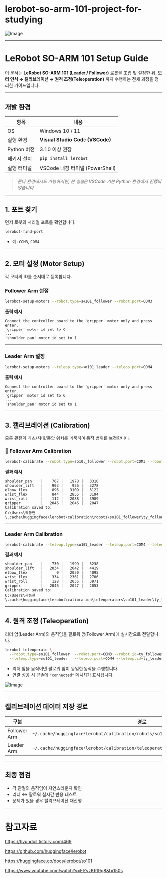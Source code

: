# lerobot-so-arm-101-project-for-studying
![Image](https://github.com/user-attachments/assets/bbfb79ad-0a2f-4016-ad69-124146166fcf)

---


# LeRobot SO-ARM 101 Setup Guide

이 문서는 **LeRobot SO-ARM 101 (Leader / Follower)** 로봇을 조립 및 설정한 뒤,
**모터 인식 → 캘리브레이션 → 원격 조정(Teleoperation)** 까지 수행하는 전체 과정을 정리한 가이드입니다.

---

## 개발 환경

| 항목        | 내용                              |
| --------- | ------------------------------- |
| OS        | Windows 10 / 11                 |
| 실행 환경     | **Visual Studio Code (VSCode)** |
| Python 버전 | 3.10 이상 권장                      |
| 패키지 설치    | `pip install lerobot`           |
| 실행 터미널    | VSCode 내장 터미널 (PowerShell)      |

>  *콘다 환경에서도 가능하지만, 본 실습은 VSCode 기본 Python 환경에서 진행되었습니다.*

---

## 1. 포트 찾기

먼저 로봇의 시리얼 포트를 확인합니다.

```bash
lerobot-find-port
```

* 예: `COM3`, `COM4`

---

## 2. 모터 설정 (Motor Setup)

각 모터의 ID를 순서대로 등록합니다.

### Follower Arm 설정

```bash
lerobot-setup-motors --robot.type=so101_follower --robot.port=COM3
```

**출력 예시**

```
Connect the controller board to the 'gripper' motor only and press enter.
'gripper' motor id set to 6
...
'shoulder_pan' motor id set to 1
```

---

### Leader Arm 설정

```bash
lerobot-setup-motors --teleop.type=so101_leader --teleop.port=COM4
```

**출력 예시**

```
Connect the controller board to the 'gripper' motor only and press enter.
'gripper' motor id set to 6
...
'shoulder_pan' motor id set to 1
```

---

## 3. 캘리브레이션 (Calibration)

모든 관절의 최소/최대/중앙 위치를 기록하여 동작 범위를 보정합니다.

### 🦿 Follower Arm Calibration

```bash
lerobot-calibrate --robot.type=so101_follower --robot.port=COM3 --robot.id=ty_follower_arm
```

**결과 예시**

```
shoulder_pan    |    767 |   1978 |   3310
shoulder_lift   |    903 |    926 |   3278
elbow_flex      |    896 |   3109 |   3122
wrist_flex      |    844 |   2855 |   3194
wrist_roll      |    112 |   2088 |   3989
gripper         |   2046 |   2046 |   2047
Calibration saved to:
C:\Users\곽동현\.cache\huggingface\lerobot\calibration\robots\so101_follower\ty_follower_arm.json
```

---

### Leader Arm Calibration

```bash
lerobot-calibrate --teleop.type=so101_leader --teleop.port=COM4 --teleop.id=ty_leader_arm
```

**결과 예시**

```
shoulder_pan    |    730 |   1999 |   3238
shoulder_lift   |   2034 |   2042 |   4419
elbow_flex      |      0 |   2030 |   4095
wrist_flex      |    334 |   2361 |   2706
wrist_roll      |    128 |   2035 |   3971
gripper         |   2046 |   2047 |   2053
Calibration saved to:
C:\Users\곽동현\.cache\huggingface\lerobot\calibration\teleoperators\so101_leader\ty_leader_arm.json
```

---

## 4. 원격 조정 (Teleoperation)

리더 암(Leader Arm)의 움직임을 팔로워 암(Follower Arm)에 실시간으로 전달합니다.

```bash
lerobot-teleoperate \
  --robot.type=so101_follower  --robot.port=COM3 --robot.id=ty_follower_arm \
  --teleop.type=so101_leader   --teleop.port=COM4 --teleop.id=ty_leader_arm
```

* 리더 암을 움직이면 팔로워 암이 동일한 동작을 수행합니다.
* 연결 성공 시 콘솔에 `"connected"` 메시지가 표시됩니다.

![Image](https://github.com/user-attachments/assets/a6bd1568-5d39-4819-bbc1-994f7ba60087)

---

## 캘리브레이션 데이터 저장 경로

| 구분           | 경로                                                                                       |
| ------------ | ---------------------------------------------------------------------------------------- |
| Follower Arm | `~/.cache/huggingface/lerobot/calibration/robots/so101_follower/ty_follower_arm.json`    |
| Leader Arm   | `~/.cache/huggingface/lerobot/calibration/teleoperators/so101_leader/ty_leader_arm.json` |

---

## 최종 점검

* 각 관절의 움직임이 자연스러운지 확인
* 리더 ↔ 팔로워 실시간 반응 테스트
* 문제가 있을 경우 캘리브레이션 재진행

---






# 참고자료 

https://hyundoil.tistory.com/469


https://github.com/huggingface/lerobot


https://huggingface.co/docs/lerobot/so101

https://www.youtube.com/watch?v=ElZvzKRt9g8&t=150s

